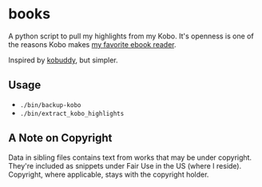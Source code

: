 # books

A python script to pull my highlights from my Kobo. It's openness is one of the reasons Kobo makes [my favorite ebook reader](https://xavd.id/blog/post/an-ode-to-kobo/).

Inspired by [kobuddy](https://github.com/karlicoss/kobuddy), but simpler.

## Usage

- `./bin/backup-kobo`
- `./bin/extract_kobo_highlights`

## A Note on Copyright

Data in sibling files contains text from works that may be under copyright. They're included as snippets under Fair Use in the US (where I reside). Copyright, where applicable, stays with the copyright holder.

